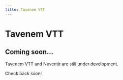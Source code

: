 ```yaml
---
title: Tavenem VTT
---
```

Tavenem VTT
==
## Coming soon...
Tavenem VTT and Neventir are still under development.

Check back soon!